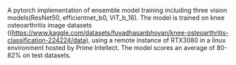 A pytorch implementation of ensemble model training including three vision models(ResNet50, efficientnet_b0, ViT_b_16). The model is trained on knee osteoarthritis image datasets ((https://www.kaggle.com/datasets/fuyadhasanbhoyan/knee-osteoarthritis-classification-224224/data), using a remote instance of RTX3080 in a linux environment hosted by Prime Intellect. The model scores an average of 80-82% on test datasets.
